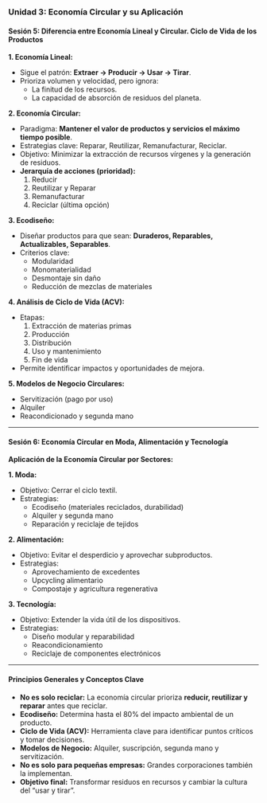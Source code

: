 
### **Unidad 3: Economía Circular y su Aplicación**

#### **Sesión 5: Diferencia entre Economía Lineal y Circular. Ciclo de Vida de los Productos**

**1. Economía Lineal:**
- Sigue el patrón: **Extraer → Producir → Usar → Tirar**.
- Prioriza volumen y velocidad, pero ignora:
  - La finitud de los recursos.
  - La capacidad de absorción de residuos del planeta.

**2. Economía Circular:**
- Paradigma: **Mantener el valor de productos y servicios el máximo tiempo posible**.
- Estrategias clave: Reparar, Reutilizar, Remanufacturar, Reciclar.
- Objetivo: Minimizar la extracción de recursos vírgenes y la generación de residuos.
- **Jerarquía de acciones (prioridad):**
  1. Reducir
  2. Reutilizar y Reparar
  3. Remanufacturar
  4. Reciclar (última opción)

**3. Ecodiseño:**
- Diseñar productos para que sean: **Duraderos, Reparables, Actualizables, Separables**.
- Criterios clave:
  - Modularidad
  - Monomaterialidad
  - Desmontaje sin daño
  - Reducción de mezclas de materiales

**4. Análisis de Ciclo de Vida (ACV):**
- Etapas:
  1. Extracción de materias primas
  2. Producción
  3. Distribución
  4. Uso y mantenimiento
  5. Fin de vida
- Permite identificar impactos y oportunidades de mejora.

**5. Modelos de Negocio Circulares:**
- Servitización (pago por uso)
- Alquiler
- Reacondicionado y segunda mano

---

#### **Sesión 6: Economía Circular en Moda, Alimentación y Tecnología**

**Aplicación de la Economía Circular por Sectores:**

**1. Moda:**
- Objetivo: Cerrar el ciclo textil.
- Estrategias:
  - Ecodiseño (materiales reciclados, durabilidad)
  - Alquiler y segunda mano
  - Reparación y reciclaje de tejidos

**2. Alimentación:**
- Objetivo: Evitar el desperdicio y aprovechar subproductos.
- Estrategias:
  - Aprovechamiento de excedentes
  - Upcycling alimentario
  - Compostaje y agricultura regenerativa

**3. Tecnología:**
- Objetivo: Extender la vida útil de los dispositivos.
- Estrategias:
  - Diseño modular y reparabilidad
  - Reacondicionamiento
  - Reciclaje de componentes electrónicos

---

#### **Principios Generales y Conceptos Clave**

- **No es solo reciclar:** La economía circular prioriza **reducir, reutilizar y reparar** antes que reciclar.
- **Ecodiseño:** Determina hasta el 80% del impacto ambiental de un producto.
- **Ciclo de Vida (ACV):** Herramienta clave para identificar puntos críticos y tomar decisiones.
- **Modelos de Negocio:** Alquiler, suscripción, segunda mano y servitización.
- **No es solo para pequeñas empresas:** Grandes corporaciones también la implementan.
- **Objetivo final:** Transformar residuos en recursos y cambiar la cultura del “usar y tirar”.
